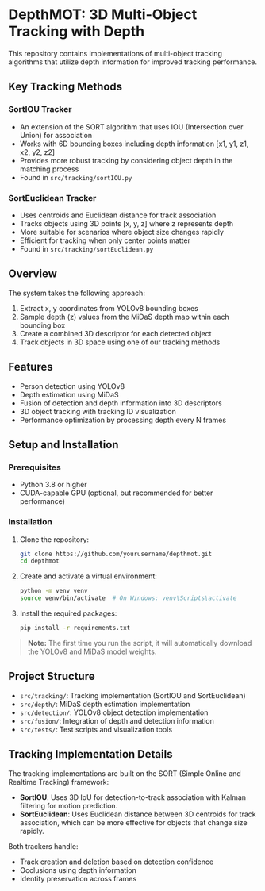 # DepthMOT: 3D Multi-Object Tracking with Depth

This repository contains implementations of multi-object tracking algorithms that utilize depth information for improved tracking performance.

## Key Tracking Methods

### SortIOU Tracker
- An extension of the SORT algorithm that uses IOU (Intersection over Union) for association
- Works with 6D bounding boxes including depth information [x1, y1, z1, x2, y2, z2]
- Provides more robust tracking by considering object depth in the matching process
- Found in `src/tracking/sortIOU.py`

### SortEuclidean Tracker
- Uses centroids and Euclidean distance for track association
- Tracks objects using 3D points [x, y, z] where z represents depth
- More suitable for scenarios where object size changes rapidly
- Efficient for tracking when only center points matter
- Found in `src/tracking/sortEuclidean.py`

## Overview

The system takes the following approach:
1. Extract x, y coordinates from YOLOv8 bounding boxes
2. Sample depth (z) values from the MiDaS depth map within each bounding box
3. Create a combined 3D descriptor for each detected object
4. Track objects in 3D space using one of our tracking methods

## Features

- Person detection using YOLOv8
- Depth estimation using MiDaS
- Fusion of detection and depth information into 3D descriptors
- 3D object tracking with tracking ID visualization
- Performance optimization by processing depth every N frames

## Setup and Installation

### Prerequisites

- Python 3.8 or higher
- CUDA-capable GPU (optional, but recommended for better performance)

### Installation

1. Clone the repository:
   ```bash
   git clone https://github.com/yourusername/depthmot.git
   cd depthmot
   ```

2. Create and activate a virtual environment:
   ```bash
   python -m venv venv
   source venv/bin/activate  # On Windows: venv\Scripts\activate
   ```

3. Install the required packages:
   ```bash
   pip install -r requirements.txt
   ```

> **Note:** The first time you run the script, it will automatically download the YOLOv8 and MiDaS model weights.

## Project Structure

- `src/tracking/`: Tracking implementation (SortIOU and SortEuclidean)
- `src/depth/`: MiDaS depth estimation implementation
- `src/detection/`: YOLOv8 object detection implementation
- `src/fusion/`: Integration of depth and detection information
- `src/tests/`: Test scripts and visualization tools

## Tracking Implementation Details

The tracking implementations are built on the SORT (Simple Online and Realtime Tracking) framework:

- **SortIOU**: Uses 3D IoU for detection-to-track association with Kalman filtering for motion prediction.
- **SortEuclidean**: Uses Euclidean distance between 3D centroids for track association, which can be more effective for objects that change size rapidly.

Both trackers handle:
- Track creation and deletion based on detection confidence
- Occlusions using depth information
- Identity preservation across frames
